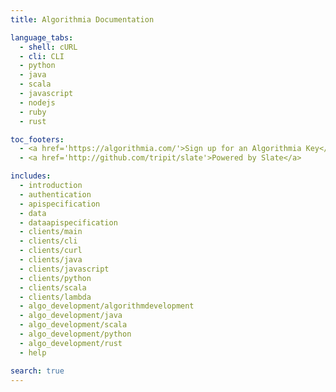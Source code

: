 ```yaml
---
title: Algorithmia Documentation

language_tabs:
  - shell: cURL
  - cli: CLI
  - python
  - java
  - scala
  - javascript
  - nodejs
  - ruby
  - rust

toc_footers:
  - <a href='https://algorithmia.com/'>Sign up for an Algorithmia Key</a>
  - <a href='http://github.com/tripit/slate'>Powered by Slate</a>

includes:
  - introduction
  - authentication
  - apispecification
  - data
  - dataapispecification
  - clients/main
  - clients/cli
  - clients/curl
  - clients/java
  - clients/javascript
  - clients/python
  - clients/scala
  - clients/lambda
  - algo_development/algorithmdevelopment
  - algo_development/java
  - algo_development/scala
  - algo_development/python
  - algo_development/rust
  - help

search: true
---
```

